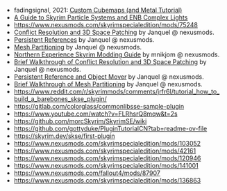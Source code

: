 
- fadingsignal, 2021: [Custom Cubemaps (and Metal Tutorial)](https://www.nexusmods.com/skyrimspecialedition/mods/58817)
- [A Guide to Skyrim Particle Systems and ENB Complex Lights](https://www.nexusmods.com/skyrimspecialedition/articles/1391)
- https://www.nexusmods.com/skyrimspecialedition/mods/75248
- [Conflict Resolution and 3D Space Patching](https://www.nexusmods.com/skyrimspecialedition/mods/37651) by Janquel @ nexusmods.
- [Persistent References](https://www.nexusmods.com/skyrimspecialedition/mods/63701) by Janquel @ nexusmods.
- [Mesh Partitioning](https://www.nexusmods.com/skyrimspecialedition/mods/47109) by Janquel @ nexusmods.
- [Northern Experience Skyrim Modding Guide](https://www.nexusmods.com/skyrimspecialedition/mods/23894?tab=articles) by mnikjom @ nexusmods.
- [Brief Walkthrough of Conflict Resolution and 3D Space Patching](https://www.nexusmods.com/skyrimspecialedition/mods/37651) by Janquel @ nexusmods.
- [Persistent Reference and Object Mover](https://www.nexusmods.com/skyrimspecialedition/mods/63701) by Janquel @ nexusmods.
- [Brief Walkthrough of Mesh Partitioning](https://www.nexusmods.com/skyrimspecialedition/mods/47109) by Janquel @ nexusmods.
- https://www.reddit.com/r/skyrimmods/comments/jrfr6l/tutorial_how_to_build_a_barebones_skse_plugin/
- https://gitlab.com/colorglass/commonlibsse-sample-plugin
- https://www.youtube.com/watch?v=FLRhsrQ8mqw&t=2s
- https://github.com/morcSkyrim/SkyrimSE/wiki
- https://github.com/gottyduke/PluginTutorialCN?tab=readme-ov-file
- https://skyrim.dev/skse/first-plugin
- https://www.nexusmods.com/skyrimspecialedition/mods/103052
- https://www.nexusmods.com/skyrimspecialedition/mods/42161
- https://www.nexusmods.com/skyrimspecialedition/mods/120946
- https://www.nexusmods.com/skyrimspecialedition/mods/141001
- https://www.nexusmods.com/fallout4/mods/87907
- https://www.nexusmods.com/skyrimspecialedition/mods/136863
